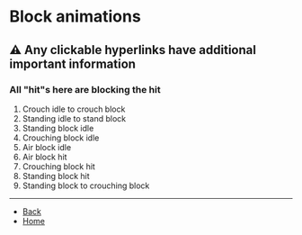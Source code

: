 # Block animations

## ⚠️ Any clickable hyperlinks have additional important information

### All "hit"s here are blocking the hit

<ol>
  <li>Crouch idle to crouch block</li> <!-- <a href="./blocks/standing-high"> </a> -->
  <li>Standing idle to stand block</li> <!-- <a href="./blocks/standing-mid"> </a> -->
  <li>Standing block idle</li> <!-- <a href="./blocks/standing-low"> </a> -->
  <li>Crouching block idle</li> <!-- <a href="./blocks/knocked-back"> </a> -->
  <li>Air block idle</li> <!-- <a href="./blocks/air-hit"> </a> -->
  <li>Air block hit</li> <!-- <a href="./blocks/air-hit"> </a> -->
  <li>Crouching block hit</li> <!-- <a href="./blocks/air-hit"> </a> -->
  <li>Standing block hit</li> <!-- <a href="./blocks/air-hit"> </a> -->
  <li>Standing block to crouching block</li> <!-- <a href="./blocks/air-hit"> </a> -->
</ol>

---

- [Back](./sprites)
- [Home](../)

